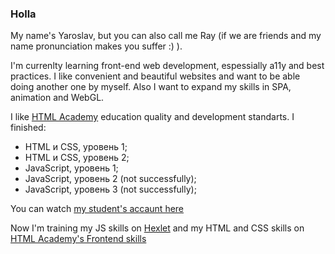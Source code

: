### Holla

My name's Yaroslav, but you can also call me Ray (if we are friends and my name pronunciation makes you suffer :) ).

I'm currenlty learning front-end web development, espessially a11y and best practices.
I like convenient and beautiful websites and want to be able doing another one by myself. Also I want to expand my skills in SPA, animation and WebGL.

I like [HTML Academy](https://htmlacademy.ru/) education quality and development standarts.
I finished:
- HTML и CSS, уровень 1;
- HTML и CSS, уровень 2;
- JavaScript, уровень 1;
- JavaScript, уровень 2 (not successfully);
- JavaScript, уровень 3 (not successfully);

You can watch [my student's accaunt here](https://htmlacademy.ru/profile/id792897)

Now I'm training my JS skills on [Hexlet](https://ru.hexlet.io/my) and my HTML and CSS skills on [HTML Academy's Frontend skills](https://htmlacademy.ru/skills)

<!--
**yarsmirnov/yarsmirnov** is a ✨ _special_ ✨ repository because its `README.md` (this file) appears on your GitHub profile.

Here are some ideas to get you started:

- 🔭 I’m currently working on ...
- 🌱 I’m currently learning ...
- 👯 I’m looking to collaborate on ...
- 🤔 I’m looking for help with ...
- 💬 Ask me about ...
- 📫 How to reach me: ...
- 😄 Pronouns: ...
- ⚡ Fun fact: ...
-->
